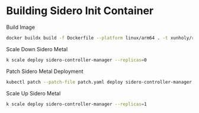 # Building Sidero Init Container

Build Image

```bash
docker buildx build -f Dockerfile --platform linux/arm64 . -t xunholy/raspberrypi4-uefi:latest --push
```

Scale Down Sidero Metal

```bash
k scale deploy sidero-controller-manager --replicas=0
```

Patch Sidero Metal Deployment

```bash
kubectl patch --patch-file patch.yaml deploy sidero-controller-manager  -n sidero-system
```

Scale Up Sidero Metal

```bash
k scale deploy sidero-controller-manager --replicas=1
```
